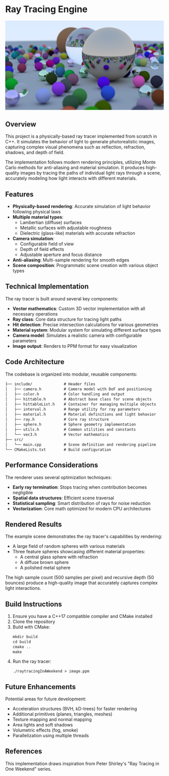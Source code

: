# Ray Tracing Engine

![Ray Traced Scene](image.png)

## Overview

This project is a physically-based ray tracer implemented from scratch in C++. It simulates the behavior of light to generate photorealistic images, capturing complex visual phenomena such as reflection, refraction, shadows, and depth of field.

The implementation follows modern rendering principles, utilizing Monte Carlo methods for anti-aliasing and material simulation. It produces high-quality images by tracing the paths of individual light rays through a scene, accurately modeling how light interacts with different materials.

## Features

- **Physically-based rendering**: Accurate simulation of light behavior following physical laws
- **Multiple material types**:
  - Lambertian (diffuse) surfaces
  - Metallic surfaces with adjustable roughness
  - Dielectric (glass-like) materials with accurate refraction
- **Camera simulation**:
  - Configurable field of view
  - Depth of field effects
  - Adjustable aperture and focus distance
- **Anti-aliasing**: Multi-sample rendering for smooth edges
- **Scene composition**: Programmatic scene creation with various object types

## Technical Implementation

The ray tracer is built around several key components:

- **Vector mathematics**: Custom 3D vector implementation with all necessary operations
- **Ray class**: Core data structure for tracing light paths
- **Hit detection**: Precise intersection calculations for various geometries
- **Material system**: Modular system for simulating different surface types
- **Camera model**: Simulates a realistic camera with configurable parameters
- **Image output**: Renders to PPM format for easy visualization

## Code Architecture

The codebase is organized into modular, reusable components:

```
├── include/              # Header files
│   ├── camera.h          # Camera model with DoF and positioning
│   ├── color.h           # Color handling and output
│   ├── hittable.h        # Abstract base class for scene objects
│   ├── hittableList.h    # Container for managing multiple objects
│   ├── interval.h        # Range utility for ray parameters
│   ├── material.h        # Material definitions and light behavior
│   ├── ray.h             # Core ray structure
│   ├── sphere.h          # Sphere geometry implementation
│   ├── utils.h           # Common utilities and constants
│   └── vec3.h            # Vector mathematics
├── src/
│   └── main.cpp          # Scene definition and rendering pipeline
└── CMakeLists.txt        # Build configuration
```

## Performance Considerations

The renderer uses several optimization techniques:

- **Early ray termination**: Stops tracing when contribution becomes negligible
- **Spatial data structures**: Efficient scene traversal
- **Statistical sampling**: Smart distribution of rays for noise reduction
- **Vectorization**: Core math optimized for modern CPU architectures

## Rendered Results

The example scene demonstrates the ray tracer's capabilities by rendering:

- A large field of random spheres with various materials
- Three feature spheres showcasing different material properties:
  - A central glass sphere with refraction
  - A diffuse brown sphere
  - A polished metal sphere

The high sample count (500 samples per pixel) and recursive depth (50 bounces) produce a high-quality image that accurately captures complex light interactions.

## Build Instructions

1. Ensure you have a C++17 compatible compiler and CMake installed
2. Clone the repository
3. Build with CMake:
   ```
   mkdir build
   cd build
   cmake ..
   make
   ```
4. Run the ray tracer:
   ```
   ./raytracingInAWeekend > image.ppm
   ```

## Future Enhancements

Potential areas for future development:

- Acceleration structures (BVH, kD-trees) for faster rendering
- Additional primitives (planes, triangles, meshes)
- Texture mapping and normal mapping
- Area lights and soft shadows
- Volumetric effects (fog, smoke)
- Parallelization using multiple threads

## References

This implementation draws inspiration from Peter Shirley's "Ray Tracing in One Weekend" series.
